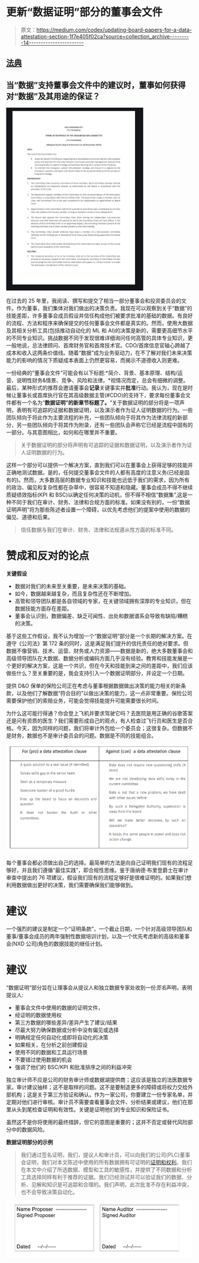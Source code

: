 # 更新“数据证明”部分的董事会文件

> 原文：<https://medium.com/codex/updating-board-papers-for-a-data-attestation-section-1f7e405f02ca?source=collection_archive---------14----------------------->

## [法典](http://medium.com/codex)

## 当“数据”支持董事会文件中的建议时，董事如何获得对“数据”及其用途的保证？

![](img/55a6ca25e520a296681c2700f96c9d23.png)

在过去的 25 年里，我阅读、撰写和提交了相当一部分董事会和投资委员会的文件。作为董事，我们集体对我们做出的决策负责。我现在可以观察到关于“数据”的技能差距，许多董事会成员假设并信任构成他们被要求批准的基础的数据。有良好的流程、方法和程序来确保提交的任何董事会文件都是真实的。然而，使用大数据及其相关分析工具(包括推动自动化的 ML 和 AI)的决策是新的，需要更高细节水平的不同专业知识。挑战数据不同于发现很难详细询问任何高管的具体专业知识，更一般地说，总法律顾问、首席财务官和首席技术官。CDO/首席信息官轴心跨越了成本和收入这两条价值线。随着“数据”成为业务驱动力，在不了解对我们未来决策能力的影响的情况下质疑成本表面上仍然更容易，而揭示不道德收入则更难。

一份经典的“董事会文件”可能会有以下标题:*简介、背景、基本原理、结构/运营、说明性财务&情景、竞争、风险和法律。*视情况而定，总会有细微的调整。最后，某种形式的推荐会邀请董事会**记录**关键事实并**批准**行动。我认为，现在是时候让董事长或首席执行官在其高级数据主管(#CDO)的支持下，要求每份董事会文件都有一个名为“**数据证明”的新章节标题了。**“关于数据证明的部分将是一项声明，表明有可追踪的证据和数据证明，以及演示者作为证人证明数据的行为。一些团队倾向于将此作为主要流程的补充，一些团队倾向于将其作为法律流程的新部分，另一些团队倾向于将其作为附录，还有一些团队会声称它已经是流程中固有的一部分。与其意图相比，如何和在哪里并不重要。

> 关于数据证明的部分将声明有可追踪的证据和数据证明，以及演示者作为证人证明数据的行为。

这样一个部分可以提供一个解决方案，直到我们可以在董事会上获得足够的技能并正确地测试数据。是的，任何提交董事会文件的人都有高度的注意义务(已经是固有的)。然而，大多数高层的数据专业知识和技能也远低于我们的需求，因为所有的政治、偏见和复杂性都在杂草中，很容易不知道和隐藏。董事会成员不得不继续质疑绩效指标(KPI 和 BSC)以确定任何决策的动机，但不得不相信“数据集”,这是一种不同于我们在审计、财务、法律和合规方面的标准。如果没有别的，一份“数据证明声明”将为那些陈述者设置一个障碍，以优先考虑他们的提案中使用的数据的偏见、道德和后果。

> 信任数据与我们在审计、财务、法律和法规遵从性方面的标准不同。

# 赞成和反对的论点

**关键假设**

*   数据对我们的未来至关重要，是未来决策的基础。
*   如今，数据越来越复杂，而且复杂性还在不断增加。
*   高管和领导团队都是各自领域的专家，在关键领域拥有深厚的专业知识，但在数据技能方面存在差距。
*   董事会认识到，数据偏差、缺乏可闻性、出处和数据谱系会导致有缺陷/糟糕的决策。

基于这些工作假设，我不认为增加一个“数据证明”部分是一个长期的解决方案。在遵守《公司法》第 172 条的同时，这是满足我们提升的信托责任的绝对要求。但数据不像营销、技术、运营、财务或人力资源——数据是新的，绝大多数董事会和高级领导团队在大数据、数据分析或编码方面几乎没有经验。教育和技能发展是一个更好的解决方案，这是一个共识，但在今天和技能到来之间的差距中，我们应该做些什么？至关重要的是，我会支持引入一个数据证明部分，并设定一个日期。

提供 D&O 保单的保险公司正在考虑与董事根据数据做出决策的能力相关的新条款，以及他们了解数据“符合目的”以做出决策的能力，这一点非常重要。保险公司需要保护他们的索赔业务，可能会觉得技能提升可能需要很长时间。

为什么这可能行得通？你会登上飞机并要求驾驶它吗？去医院是用正确的谷歌答案还是问有资质的医生？我们需要形成自己的观点，有人检查过飞行员和医生是否合格。今天，因为同样的问题，我们将审计外包给一个委员会；这很复杂。但数据不是财务，数据也不是审计委员会的问题。数据是不同的技能组合。

![](img/c4937da824251b1a4d76f6d9846f8c82.png)

每个董事会都必须做出自己的选择。最简单的方法是向自己证明我们现有的流程足够好，并且我们遵循“最佳实践”，即合规性思维。鉴于唐纳德·布里登爵士在审计审查中提出的 76 项建议，假设我们现有的流程足够好是很难证明的。如果我们想利用数据做出更好的决策，我们需要确保我们能够做到。

# 建议

一个强烈的建议是制定一个“证明条款”，一个截止日期，一个针对高级领导团队和董事/董事会成员的两年强制性数据培训计划，以及一个优先考虑新的高级和董事会(NXD 公司)角色的数据技能的继任计划。

# 建议

“数据证明”部分旨在让理事会从提议人和独立数据专家处收到一份*签名*声明，表明提议人:

*   董事会文件中使用的数据的证明文件，
*   经证明的数据使用权
*   第三方数据的哪些差异/差异产生了建议/结果
*   尽最大努力确保数据或分析中没有偏见或选择
*   明确规定任何自动化或即将自动化的决策
*   如果相关，在分析之前创建假设
*   使用不同的数据和工具运行场景
*   不要错过使用数据的机会
*   强调了他们的 BSC/KPI 和批准排序之间的利益冲突

独立审计师不应是公司的财务审计师或数据湖提供商；这应该是独立的法医数据专家。审计建议抽样；这不是取样的问题。这不是要制造更多的障碍或将权力交给外部机构；这是关于第三方验证和确认。作为一家公司，你要建立一份专家名单，并定期对他们进行审核。审计员不需要查看董事会文件、分析结果或建议，他们在那里从头到尾检查证明和有效性。关键是证明他们的专业知识和保险证书。

虽然这不是你将使用的最终措辞，但它的意图是重要的；这并不否定或替代风险部分中的数据风险。

**数据证明部分的示例**

> 我们通过签名证明，我们，提议人和审计员，可以向我们的公司(PLC)董事会证明，我们对本文陈述中使用的所有数据拥有可证明的[证明和权利](https://tonyfish.medium.com/does-data-have-a-purpose-57249c7c8e1e)。我们在本文中介绍了所选数据、模型和工具的敏感性，并提供了不同数据和分析工具选择同样有利于推荐的证据。我们已经测试并可以验证我们的数据、分析、见解和知识是可追踪和合理的。我们声明，此次批准不存在利益冲突，也不会导致决策自动化。

![](img/fd6b0497eb43bf2e6004b73b2b879d30.png)